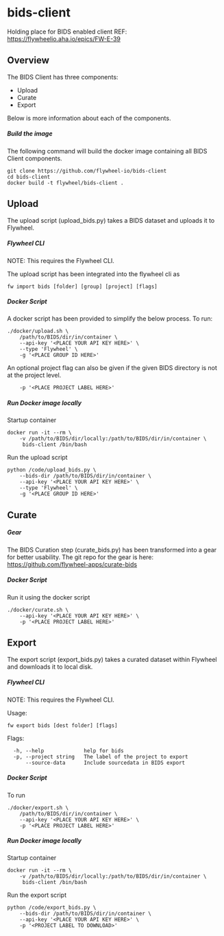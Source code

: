 # bids-client
Holding place for BIDS enabled client
REF: https://flywheelio.aha.io/epics/FW-E-39

## Overview
The BIDS Client has three components:

- Upload
- Curate
- Export

Below is more information about each of the components.

##### Build the image
The following command will build the docker image containing all BIDS Client components.

```
git clone https://github.com/flywheel-io/bids-client
cd bids-client
docker build -t flywheel/bids-client .
```

## Upload
The upload script (upload_bids.py) takes a BIDS dataset and uploads it to Flywheel.

##### Flywheel CLI
NOTE: This requires the Flywheel CLI.

The upload script has been integrated into the flywheel cli as
```
fw import bids [folder] [group] [project] [flags]
```

##### Docker Script
A docker script has been provided to simplify the below process.
To run:
```
./docker/upload.sh \
    /path/to/BIDS/dir/in/container \
    --api-key '<PLACE YOUR API KEY HERE>' \
    --type 'Flywheel' \
    -g '<PLACE GROUP ID HERE>'
```

An optional project flag can also be given if the given BIDS directory is not at the project level.
```
    -p '<PLACE PROJECT LABEL HERE>'
```

##### Run Docker image locally
Startup container
```
docker run -it --rm \
    -v /path/to/BIDS/dir/locally:/path/to/BIDS/dir/in/container \
     bids-client /bin/bash
```

Run the upload script
```
python /code/upload_bids.py \
    --bids-dir /path/to/BIDS/dir/in/container \
    --api-key '<PLACE YOUR API KEY HERE>' \
    --type 'Flywheel' \
    -g '<PLACE GROUP ID HERE>'
```

## Curate

##### Gear
The BIDS Curation step (curate_bids.py) has been transformed into a gear for better usability.
The git repo for the gear is here: https://github.com/flywheel-apps/curate-bids

##### Docker Script
Run it using the docker script
```
./docker/curate.sh \
    --api-key '<PLACE YOUR API KEY HERE>' \
    -p '<PLACE PROJECT LABEL HERE>'
```

## Export
The export script (export_bids.py) takes a curated dataset within Flywheel and downloads it to local disk.

##### Flywheel CLI
NOTE: This requires the Flywheel CLI.

Usage:
```
fw export bids [dest folder] [flags]
```

Flags:
```
  -h, --help             help for bids
  -p, --project string   The label of the project to export
      --source-data      Include sourcedata in BIDS export
```

##### Docker Script
To run
```
./docker/export.sh \
    /path/to/BIDS/dir/in/container \
    --api-key '<PLACE YOUR API KEY HERE>' \
    -p '<PLACE PROJECT LABEL HERE>'
```

##### Run Docker image locally
Startup container
```
docker run -it --rm \
    -v /path/to/BIDS/dir/locally:/path/to/BIDS/dir/in/container \
     bids-client /bin/bash
```

Run the export script
```
python /code/export_bids.py \
    --bids-dir /path/to/BIDS/dir/in/container \
    --api-key '<PLACE YOUR API KEY HERE>' \
    -p '<PROJECT LABEL TO DOWNLOAD>'
```
